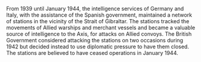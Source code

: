 From 1939 until January 1944, the intelligence services of Germany and Italy, with the assistance of the Spanish government, maintained a network of stations in the vicinity of the Strait of Gibraltar. The stations tracked the movements of Allied warships and merchant vessels and became a valuable source of intelligence to the Axis, for attacks on Allied convoys. The British Government considered attacking the stations on two occasions during 1942 but decided instead to use diplomatic pressure to have them closed. The stations are believed to have ceased operations in January 1944.
